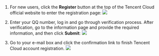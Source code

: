 1) For new users, click the **Register** button at the top of the Tencent Cloud official website to enter the registration page:
![](http://imgcache.tce.fsphere.cn/image/mccdn.qcloud.com/static/img/b95541efd781757035eef96d73088513/image.png)

2) Enter your QQ number, log in and go through verification process. After verification, go to the information page and provide the required information, and then click **Submit**:
![](http://imgcache.tce.fsphere.cn/image/mccdn.qcloud.com/static/img/f5ad4b5f92a32060ed1122114388226b/image.png)

3) Go to your e-mail box and click the confirmation link to finish Tencent Cloud account registration.
![](http://imgcache.tce.fsphere.cn/image/mccdn.qcloud.com/static/img/0665bd87d4759d39dc9cb0bb048a9485/image.png)
